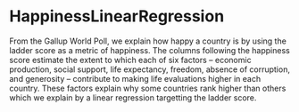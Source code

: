 # HappinessLinearRegression
From the Gallup World Poll, we explain how happy a country is by using the ladder score as a metric of happiness. The columns following the happiness score estimate the extent to which each of six factors – economic production, social support, life expectancy, freedom, absence of corruption, and generosity – contribute to making life evaluations higher in each country. These factors explain why some countries rank higher than others which we explain by a linear regression targetting the ladder score. 
